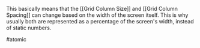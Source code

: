 This basically means that the [[Grid Column Size]] and [[Grid Column Spacing]] can change based on the width of the screen itself. This is why usually both are represented as a percentage of the screen's width, instead of static numbers.

#atomic